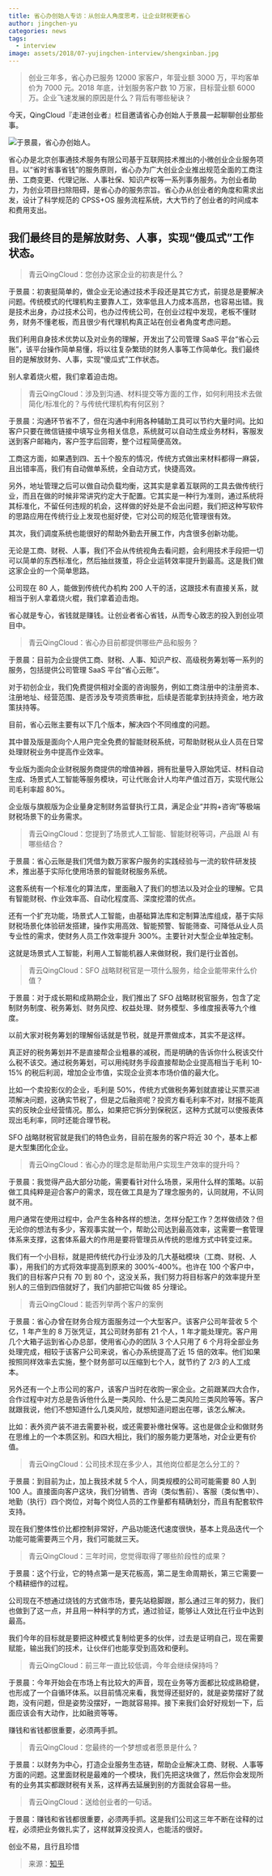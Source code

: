 ```yaml
---
title: 省心办创始人专访：从创业人角度思考，让企业财税更省心
author: jingchen-yu
categories: news
tags:
  - interview
image: assets/2018/07-yujingchen-interview/shengxinban.jpg
---
```


> 创业三年多，省心办已服务 12000 家客户，年营业额 3000 万，平均客单价为 7000 元。2018 年底，计划服务客户数 10 万家，目标营业额 6000 万。企业飞速发展的原因是什么？背后有哪些秘诀？

今天，QingCloud『走进创业者』栏目邀请省心办创始人于景晨一起聊聊创业那些事。

![于景晨，省心办创始人。](/assets/2018/07-yujingchen-interview/yujingchen.jpg)

省心办是北京创事通技术服务有限公司基于互联网技术推出的小微创业企业服务项目。以“省时省事省钱”的服务原则，省心办为广大创业企业推出规范全面的工商注册、工商变更、代理记账、人事社保、知识产权等一系列事务服务。为创业者助力，为创业项目扫除阻碍，是省心办的服务宗旨。省心办从创业者的角度和需求出发，设计了科学规范的 CPSS+OS 服务流程系统，大大节约了创业者的时间成本和费用支出。

## 我们最终目的是解放财务、人事，实现“傻瓜式”工作状态。

> 青云QingCloud：您创办这家企业的初衷是什么？

于景晨：初衷挺简单的，做企业无论通过技术手段还是其它方式，前提总是要解决问题。传统模式的代理机构主要靠人工，效率低且人力成本高昂，也容易出错。我是技术出身，办过技术公司，也办过传统公司，在创业过程中发现，老板不懂财务，财务不懂老板，而且很少有代理机构真正站在创业者角度考虑问题。

我们利用自身技术优势以及对业务的理解，开发出了公司管理 SaaS 平台“省心云账”，该平台操作简单易懂，将以往复杂繁琐的财务人事等工作简单化。我们最终目的是解放财务、人事，实现“傻瓜式”工作状态。

别人拿着烧火棍，我们拿着迫击炮。

> 青云QingCloud：涉及到沟通、材料提交等方面的工作，如何利用技术去做简化/标准化的？与传统代理机构有何区别？

于景晨：沟通环节省不了，但在沟通中利用各种辅助工具可以节约大量时间。比如客户只要在微信链接中填写业务相关信息，系统就可以自动生成业务材料，客服发送到客户邮箱内，客户签字后回寄，整个过程简便高效。

工商这方面，如果遇到四、五十个股东的情况，传统方式做出来材料都得一麻袋，且出错率高，我们有自动做单系统，全自动方式，快捷高效。

另外，地址管理之后可以做自动负载均衡，这其实是拿着互联网的工具去做传统行业，而且在做的时候非常讲究约定大于配置。它其实是一种行为准则，通过系统将其标准化，不留任何违规的机会，这样做的好处是不会出问题，我们把这种写软件的思路应用在传统行业上发现也挺好使，它对公司的规范化管理很有效。

其次，我们调度系统也能很好的帮助外勤去开展工作，内含很多创新功能。

无论是工商、财税、人事，我们不会从传统视角去看问题，会利用技术手段把一切可以简单的东西标准化，然后抽丝拨茧，将企业运转效率提升到最高。这是我们做这家企业的一个简单思路。

公司现在 80 人，能做到传统代办机构 200 人干的活，这跟技术有直接关系，就相当于别人拿着烧火棍，我们拿着迫击炮。

省心就是专心，省钱就是赚钱。让创业者省心省钱，从而专心致志的投入到创业项目中。

> 青云QingCloud：省心办目前都提供哪些产品和服务？

于景晨：目前为企业提供工商、财税、人事、知识产权、高级税务筹划等一系列的服务，包括提供公司管理 SaaS 平台“省心云账”。

对于初创企业，我们免费提供相对全面的咨询服务，例如工商注册中的注册资本、注册地址、经营范围、是否涉及专项资质审批，后续是否能拿到扶持资金，地方政策扶持等。

目前，省心云账主要有以下几个版本，解决四个不同维度的问题。

其中普及版是面向个人用户完全免费的智能财税系统，可帮助财税从业人员在日常处理财税业务中提高作业效率。

专业版为面向企业财税服务商提供的增值神器，拥有批量导入原始凭证、材料自动生成、场景式人工智能等服务模块，可让代账会计人均年产值过百万，实现代账公司毛利率超 80%。

企业版与旗舰版为企业量身定制财务监督执行工具，满足企业“并购+咨询”等极端财税场景下的业务需求。

> 青云QingCloud：您提到了场景式人工智能、智能财税等词，产品跟 AI 有哪些结合？

于景晨：省心云账是我们凭借为数万家客户服务的实践经验与一流的软件研发技术，推出基于实际化使用场景的智能财税服务系统。

这套系统有一个标准化的算法库，里面融入了我们的想法以及对企业的理解。它具有智能财税、作业效率高、自动化程度高、深度挖潜的优点。

还有一个扩充功能，场景式人工智能，由基础算法库和定制算法库组成，基于实际财税场景化体验研发搭建，操作实用高效、智能预警、智能筛查、可降低从业人员专业性的需求，使财务人员工作效率提升 300%。主要针对大型企业单独定制。

这就是场景式人工智能，利用人工智能机器人来做财税，我们是行业首创。

> 青云QingCloud：SFO 战略财税官是一项什么服务，给企业能带来什么价值？

于景晨：对于成长期和成熟期企业，我们推出了 SFO 战略财税官服务，包含了定制财务制度、税务筹划、财务风控、权益处理、财务模型、多维度报表等九个维度。

以前大家对税务筹划的理解俗话就是节税，就是开票做成本，其实不是这样。

真正好的税务筹划并不是直接帮企业粗暴的减税，而是明确的告诉你什么税该交什么税不该交。通过税务筹划，可以用纯财务手段直接帮助企业提高相当于毛利 10-15% 的税后利润，增加企业市值，实现企业资本市场价值的最大化。

比如一个卖投影仪的企业，毛利是 50%，传统方式做税务筹划就直接让买票买进项解决问题，这确实节税了，但是之后融资呢？投资方看毛利率不对，财报不能真实的反映企业经营情况。那么，如果把它拆分到保税区，这种方式就可以使报表体现出毛利率，同时还能合理节税。

SFO 战略财税官就是我们的特色业务，目前在服务的客户将近 30 个，基本上都是大型集团化企业。

> 青云QingCloud：省心办的理念是帮助用户实现生产效率的提升吗？

于景晨：我觉得产品大部分功能，需要看针对什么场景，采用什么样的策略。以前做工具纯粹是迎合客户的需求，现在做工具是为了理念服务的，认同就用，不认同就不用。

用户通常在使用过程中，会产生各种各样的想法，怎样分配工作？怎样做绩效？但无论你的想法有多少，客观事实就一个，帮助公司达到最高效率，这需要一套管理体系来支撑，这套体系最大的作用是要将管理员从传统的思维方式中转变过来。

我们有一个小目标，就是把传统代办行业涉及的几大基础模块（工商、财税、人事），用我们的方式将效率提高到原来的 300%-400%。也许在 100 个客户中，我们的目标客户只有 70 到 80 个，这没关系，我们努力将目标客户的效率提升至别人的三倍到四倍就好了，我们内部把它叫做 85 分理论。

> 青云QingCloud：能否列举两个客户的案例

于景晨：省心办曾在财务合规方面服务过一个大型客户。该客户公司年营收 5 个亿，1 年产生的 8 万张凭证，其公司财务部有 21 个人，1 年才能处理完。客户用几个大箱子运到省心办总部，使用省心办的团队 3 个人只用了 6 个月将全部业务处理完成，相较于该客户公司来说，省心办系统提高了近 15 倍的效率。他们如果按照同样效率去实施，整个财务部可以压缩到七个人，就节约了 2/3 的人工成本。

另外还有一个上市公司的客户，该客户当时在收购一家企业。之前跟某四大合作，合作过程中对方总是告诉他什么是一类风险、什么是二类风险三类风险等等。客户就跟我说，他们不想知道什么几类风险，就想知道问题出在哪，该怎么解决。

比如：表外资产装不进去需要补税，或还需要补缴社保等。这也是做企业和做财务在思维上的一个本质区别。和四大相比，我们的服务能力更落地，对企业更有价值。

> 青云QingCloud：公司技术现在多少人，其他岗位都是怎么分工的？

于景晨：到目前为止，加上我技术就 5 个人，同类规模的公司可能需要 80 人到 100 人。直接面向客户这块，我们分销售、咨询（类似售前）、客服（类似售中）、地勤（执行）四个岗位，对每个岗位人员的工作量都有精确划分，而且有配套软件支持。

现在我们整体性价比都控制非常好，产品功能迭代速度很快，基本上竞品迭代一个功能可能需要两三个月，我们可能就三天。

> 青云QingCloud：三年时间，您觉得取得了哪些阶段性的成果？

于景晨：这个行业，它的特点第一是天花板高，第二是生命周期长，第三它需要一个精耕细作的过程。

公司现在不想通过烧钱的方式做市场，要先站稳脚跟，那么通过三年的努力，我们也做到了这一点，并且用一种科学的方式，通过验证，能够让人效比在行业中达到最高。

我们今年的目标就是要把这种模式复制给更多的伙伴，过去是证明自己，现在需要赋能，输出我们的技术，让伙伴们也能享受到高效和便利。

> 青云QingCloud：前三年一直比较低调，今年会继续保持吗？

于景晨：今年开始会在市场上有比较大的声音，现在业务等方面都比较成熟稳健，也形成了一个自循环体系。以目前情况来看，我觉得还挺好的，就是姿势摆好了就跑，没有问题，但是姿势没摆好，一跑就容易摔。接下来我们会好好规划一下，后面应该会有大动作，比如融资等等。

赚钱和省钱都很重要，必须两手抓。

> 青云QingCloud：您最终的一个梦想或者愿景是什么？

于景晨：以财务为中心，打造企业服务生态链，帮助企业解决工商、财税、人事等方面的问题。这里面财税是最难的一个模块，我们先把这块做了，然后你会发现所有的业务其实都跟财税有关系，这样再去延展到别的方面就会容易一些。

> 青云QingCloud：送给创业者的一句话。

于景晨：赚钱和省钱都很重要，必须两手抓。这是我们公司这三年不断在诠释的过程，必须把业务做扎实了，这样就算没投资人，也能活的很好。

创业不易，且行且珍惜

> 来源：[知乎](https://zhuanlan.zhihu.com/p/39062902)
